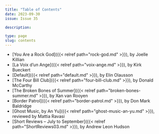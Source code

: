 ```yaml
---
title: "Table of Contents"
date: 2023-09-30
issue: Issue 35

description: 

type: page
slug: contents
---
```


- [You Are a Rock God]({{< relref path="rock-god.md" >}}), by Joelle Killian
- [La Voix d’un Ange]({{< relref path="voix-ange.md" >}}), by Kirk Bueckert
- [Default]({{< relref path="default.md" >}}), by Elin Olausson
- [The Four Bill Club]({{< relref path="four-bill-club.md" >}}), by Donald McCarthy
- [The Broken Bones of Summer]({{< relref path="broken-bones-summer.md" >}}), by Xan van Rooyen
- [Border Patrol]({{< relref path="border-patrol.md" >}}), by Don Mark Baldridge
- [Ghost Music, by An Yu]({{< relref path="ghost-music-an-yu.md" >}}), reviewed by Mattia Ravasi
- [Short Reviews – July to September]({{< relref path="ShortReviews03.md" >}}), by Andrew Leon Hudson
